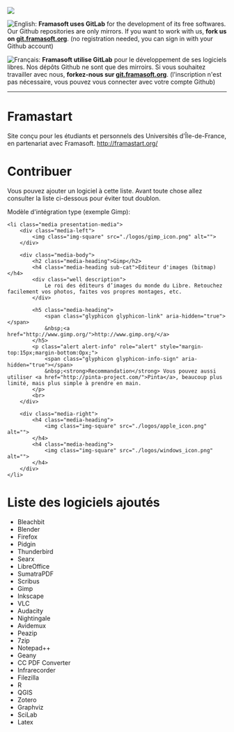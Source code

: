 [![](https://git.framasoft.org/assets/logo-black-f52905a40830b30aa287f784b537c823.png)](https://git.framasoft.org)

![English:](https://upload.wikimedia.org/wikipedia/commons/thumb/a/ae/Flag_of_the_United_Kingdom.svg/20px-Flag_of_the_United_Kingdom.svg.png) **Framasoft uses GitLab** for the development of its free softwares. Our Github repositories are only mirrors.
If you want to work with us, **fork us on [git.framasoft.org](https://git.framasoft.org)**. (no registration needed, you can sign in with your Github account)

![Français:](https://upload.wikimedia.org/wikipedia/commons/thumb/c/c3/Flag_of_France.svg/20px-Flag_of_France.svg.png) **Framasoft utilise GitLab** pour le développement de ses logiciels libres. Nos dépôts Github ne sont que des mirroirs.
Si vous souhaitez travailler avec nous, **forkez-nous sur [git.framasoft.org](https://git.framasoft.org)**. (l'inscription n'est pas nécessaire, vous pouvez vous connecter avec votre compte Github)
* * *

Framastart
==========

Site conçu pour les étudiants et personnels des Universités d'Île-de-France, en partenariat avec Framasoft.
http://framastart.org/


Contribuer
==========

Vous pouvez ajouter un logiciel à cette liste. Avant toute chose allez consulter la liste ci-dessous pour
éviter tout doublon.

Modèle d'intégration type (exemple Gimp):

```
<li class="media presentation-media">
	<div class="media-left">
		<img class="img-square" src="./logos/gimp_icon.png" alt="">
	</div>
	
	<div class="media-body">
		<h2 class="media-heading">Gimp</h2>
		<h4 class="media-heading sub-cat">Editeur d'images (bitmap)</h4>
		<div class="well description">
			Le roi des éditeurs d’images du monde du Libre. Retouchez facilement vos photos, faites vos propres montages, etc.
		</div>
		
		<h5 class="media-heading">
			<span class="glyphicon glyphicon-link" aria-hidden="true"></span>
			&nbsp;<a href="http://www.gimp.org/">http://www.gimp.org/</a>
		</h5>
		<p class="alert alert-info" role="alert" style="margin-top:15px;margin-bottom:Opx;">
			<span class="glyphicon glyphicon-info-sign" aria-hidden="true"></span>
			&nbsp;<strong>Recommandation</strong> Vous pouvez aussi utiliser <a href="http://pinta-project.com/">Pinta</a>, beaucoup plus limité, mais plus simple à prendre en main.
		</p>
		<br>
	</div>
	
	<div class="media-right">
		<h4 class="media-heading">
			<img class="img-square" src="./logos/apple_icon.png" alt="">
		</h4>
		<h4 class="media-heading">
			<img class="img-square" src="./logos/windows_icon.png" alt="">
		</h4>
	</div>
</li>

```


Liste des logiciels ajoutés
===========================

* Bleachbit
* Blender
* Firefox
* Pidgin
* Thunderbird
* Searx
* LibreOffice
* SumatraPDF
* Scribus
* Gimp
* Inkscape
* VLC
* Audacity
* Nightingale
* Avidemux
* Peazip
* 7zip
* Notepad++
* Geany
* CC PDF Converter
* Infrarecorder
* Filezilla
* R
* QGIS
* Zotero
* Graphviz
* SciLab
* Latex

